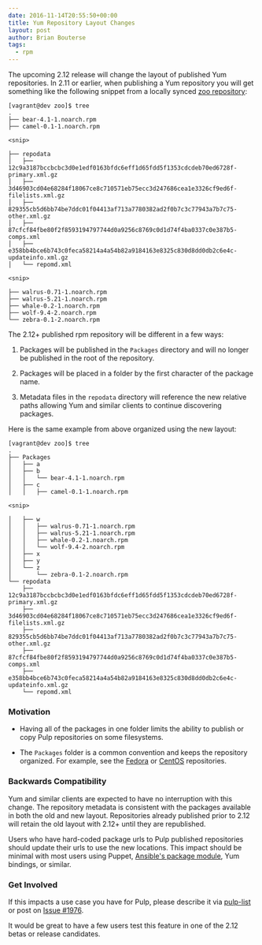 ```yaml
---
date: 2016-11-14T20:55:50+00:00
title: Yum Repository Layout Changes
layout: post
author: Brian Bouterse
tags:
  - rpm
---
```

<!-- more -->
The upcoming 2.12 release will change the layout of published Yum repositories. In 2.11 or earlier,
when publishing a Yum repository you will get something like the following snippet from a locally
synced [zoo repository](https://repos.fedorapeople.org/repos/pulp/pulp/fixtures/rpm/):

```
[vagrant@dev zoo]$ tree
.
├── bear-4.1-1.noarch.rpm
├── camel-0.1-1.noarch.rpm

<snip>

├── repodata
│   ├── 12c9a3187bccbcbc3d0e1edf0163bfdc6eff1d65fdd5f1353cdcdeb70ed6728f-primary.xml.gz
│   ├── 3d46903cd04e68284f18067ce8c710571eb75ecc3d247686cea1e3326cf9ed6f-filelists.xml.gz
│   ├── 829355cb5d6bb74be7ddc01f04413af713a7780382ad2f0b7c3c77943a7b7c75-other.xml.gz
│   ├── 87cfcf84fbe80f2f8593194797744d0a9256c8769c0d1d74f4ba0337c0e387b5-comps.xml
│   ├── e358bb4bce6b743c0feca58214a4a54b82a9184163e8325c830d8dd0db2c6e4c-updateinfo.xml.gz
│   └── repomd.xml

<snip>

├── walrus-0.71-1.noarch.rpm
├── walrus-5.21-1.noarch.rpm
├── whale-0.2-1.noarch.rpm
├── wolf-9.4-2.noarch.rpm
└── zebra-0.1-2.noarch.rpm
```

The 2.12+ published rpm repository will be different in a few ways:

1. Packages will be published in the `Packages` directory and will no longer be published in the
   root of the repository.

2. Packages will be placed in a folder by the first character of the package name.

3. Metadata files in the `repodata` directory will reference the new relative paths allowing Yum and
   similar clients to continue discovering packages.

Here is the same example from above organized using the new layout:

```
[vagrant@dev zoo]$ tree
.
├── Packages   
│   ├── a
│   ├── b
│   │   └── bear-4.1-1.noarch.rpm
│   ├── c
│   │   ├── camel-0.1-1.noarch.rpm

<snip>

│   ├── w
│   │   ├── walrus-0.71-1.noarch.rpm
│   │   ├── walrus-5.21-1.noarch.rpm
│   │   ├── whale-0.2-1.noarch.rpm
│   │   └── wolf-9.4-2.noarch.rpm
│   ├── x
│   ├── y
│   └── z
│       └── zebra-0.1-2.noarch.rpm
└── repodata
    ├── 12c9a3187bccbcbc3d0e1edf0163bfdc6eff1d65fdd5f1353cdcdeb70ed6728f-primary.xml.gz
    ├── 3d46903cd04e68284f18067ce8c710571eb75ecc3d247686cea1e3326cf9ed6f-filelists.xml.gz
    ├── 829355cb5d6bb74be7ddc01f04413af713a7780382ad2f0b7c3c77943a7b7c75-other.xml.gz
    ├── 87cfcf84fbe80f2f8593194797744d0a9256c8769c0d1d74f4ba0337c0e387b5-comps.xml
    ├── e358bb4bce6b743c0feca58214a4a54b82a9184163e8325c830d8dd0db2c6e4c-updateinfo.xml.gz
    └── repomd.xml
```


### Motivation

* Having all of the packages in one folder limits the ability to publish or copy Pulp repositories 
  on some filesystems.

* The `Packages` folder is a common convention and keeps the repository organized. For example, see
  the [Fedora](http://download.fedoraproject.org/pub/fedora/linux//releases/24/Server/x86_64/os/)
  or [CentOS](http://mirror.centos.org/centos/7/os/x86_64/) repositories.


### Backwards Compatibility

Yum and similar clients are expected to have no interruption with this change. The repository
metadata is consistent with the packages available in both the old and new layout. Repositories
already published prior to 2.12 will retain the old layout with 2.12+ until they are republished. 

Users who have hard-coded package urls to Pulp published repositories should update their urls to
use the new locations. This impact should be minimal with most users using Puppet,
[Ansible's package module](https://docs.ansible.com/ansible/package_module.html), Yum bindings, or
similar.


### Get Involved

If this impacts a use case you have for Pulp, please describe it via
[pulp-list](https://www.redhat.com/mailman/listinfo/pulp-list) or post on
[Issue #1976](https://pulp.plan.io/issues/1976).

It would be great to have a few users test this feature in one of the 2.12 betas or release
candidates.
